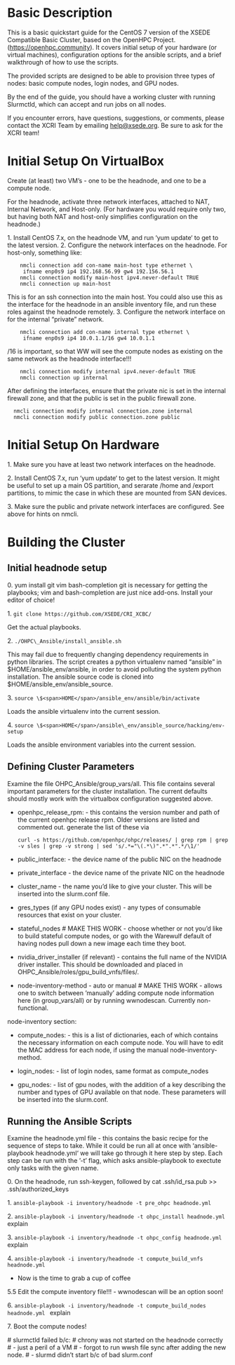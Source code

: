 Basic Description
=================

This is a basic quickstart guide for the CentOS 7 version of the XSEDE
Compatible Basic Cluster, based on the OpenHPC Project.
(https://openhpc.community). It covers initial setup of your hardware
(or virtual machines), configuration options for the ansible scripts,
and a brief walkthrough of how to use the scripts.

The provided scripts are designed to be able to provision three types of
nodes: basic compute nodes, login nodes, and GPU nodes.

By the end of the guide, you should have a working cluster with running
Slurmctld, which can accept and run jobs on all nodes.

If you encounter errors, have questions, suggestions, or comments,
please contact the XCRI Team by emailing help@xsede.org. Be sure to ask
for the XCRI team!

Initial Setup On VirtualBox
===========================

Create (at least) two VM’s - one to be the headnode, and one to be a
compute node.

For the headnode, activate three network interfaces, attached to NAT,
Internal Network, and Host-only. (For hardware you would require only
two, but having both NAT and host-only simplifies configuration on the
headnode.)

1\. Install CentOS 7.x, on the headnode VM, and run ‘yum update‘ to get
to the latest version. 2. Configure the network interfaces on the
headnode. For host-only, something like:

        nmcli connection add con-name main-host type ethernet \ 
         ifname enp0s9 ip4 192.168.56.99 gw4 192.156.56.1
        nmcli connection modify main-host ipv4.never-default TRUE
        nmcli connection up main-host

This is for an ssh connection into the main host. You could also use
this as the interface for the headnode in an ansible inventory file, and
run these roles against the headnode remotely. 3. Configure the network
interface on for the internal “private” network.

        nmcli connection add con-name internal type ethernet \ 
         ifname enp0s9 ip4 10.0.1.1/16 gw4 10.0.1.1

/16 is important, so that WW will see the compute nodes as existing on
the same network as the headnode interface!!!

        nmcli connection modify internal ipv4.never-default TRUE
        nmcli connection up internal

After defining the interfaces, ensure that the private nic is set in the
internal firewall zone, and that the public is set in the public
firewall zone.

      nmcli connection modify internal connection.zone internal
      nmcli connection modify public connection.zone public

Initial Setup On Hardware
=========================

1\. Make sure you have at least two network interfaces on the headnode.

2\. Install CentOS 7.x, run ‘yum update‘ to get to the latest version. It
might be useful to set up a main OS partition, and serarate /home and
/export partitions, to mimic the case in which these are mounted from
SAN devices.

3\. Make sure the public and private network interfaces are configured.
See above for hints on nmcli.

Building the Cluster
====================

Initial headnode setup
----------------------

0\. yum install git vim bash-completion git is necessary for getting the
playbooks; vim and bash-completion are just nice add-ons. Install your
editor of choice!

1\. `git clone https://github.com/XSEDE/CRI_XCBC/ `

  Get the actual playbooks.

2\. `./OHPC\_Ansible/install_ansible.sh `

  This may fail due to frequently
 changing dependency requirements in python libraries. The script creates
 a python virtualenv named “ansible” in
 \$<span>HOME</span>/ansible\_env/ansible, in order to avoid polluting
 the system python installation. The ansible source code is cloned into
 \$<span>HOME</span>/ansible\_env/ansible\_source.

3\. `source \$<span>HOME</span>/ansible_env/ansible/bin/activate `

Loads the ansible virtualenv into the current session.

4\. `source
\$<span>HOME</span>/ansible\_env/ansible_source/hacking/env-setup `

Loads the ansible environment variables into the current session.

Defining Cluster Parameters
---------------------------

Examine the file OHPC\_Ansible/group\_vars/all. This file contains
several important parameters for the cluster installation. The current
defaults should mostly work with the virtualbox configuration suggested
above.

-   openhpc\_release\_rpm: - this contains the version number and path
    of the current openhpc release rpm. Older versions are listed and
    commented out. generate the list of these via

        curl -s https://github.com/openhpc/ohpc/releases/ | grep rpm | grep -v sles | grep -v strong | sed 's/.*="\(.*\)".*".*".*/\1/'

-   public\_interface: - the device name of the public NIC on the
    headnode

-   private\_interface - the device name of the private NIC on the
    headnode

-   cluster\_name - the name you’d like to give your cluster. This will
    be inserted into the slurm.conf file.

-   gres\_types (if any GPU nodes exist) - any types of consumable
    resources that exist on your cluster.

-   stateful\_nodes \# MAKE THIS WORK - choose whether or not you’d like
    to build stateful compute nodes, or go with the Warewulf default of
    having nodes pull down a new image each time they boot.

-   nvidia\_driver\_installer (if relevant) - contains the full name of
    the NVIDIA driver installer. This should be downloaded and placed
    in OHPC\_Ansible/roles/gpu\_build\_vnfs/files/.

-   node-inventory-method - auto or manual \# MAKE THIS WORK - allows
    one to switch between ’manually’ adding compute node information
    here (in group\_vars/all) or by running wwnodescan.
    Currently non-functional.

node-inventory section:

-   compute\_nodes: - this is a list of dictionaries, each of which
    contains the necessary information on each compute node. You will
    have to edit the MAC address for each node, if using the
    manual node-inventory-method.

-   login\_nodes: - list of login nodes, same format as compute\_nodes

-   gpu\_nodes: - list of gpu nodes, with the addition of a key
    describing the number and types of GPU available on that node. These
    parameters will be inserted into the slurm.conf.

Running the Ansible Scripts
---------------------------

Examine the headnode.yml file - this contains the basic recipe for the
sequence of steps to take. While it could be run all at once with
‘ansible-playbook headnode.yml‘ we will take go through it here step by
step. Each step can be run with the ’-t’ flag, which asks
ansible-playbook to exectute only tasks with the given name.

0\. On the headnode, run ssh-keygen, followed by cat .ssh/id\_rsa.pub
&gt;&gt; .ssh/authorized\_keys

1\. `ansible-playbook -i inventory/headnode -t pre_ohpc headnode.yml`

2\. `ansible-playbook -i inventory/headnode -t ohpc_install headnode.yml`
explain

3\. `ansible-playbook -i inventory/headnode -t ohpc_config headnode.yml`
explain

4\. `ansible-playbook -i inventory/headnode -t compute_build_vnfs headnode.yml `
- Now is the time to grab a cup of coffee

5.5 Edit the compute inventory file!!! - wwnodescan will be an option
soon!

6\. `ansible-playbook -i inventory/headnode -t compute_build_nodes headnode.yml `
explain

7\. Boot the compute nodes!

\# slurmctld failed b/c: \# chrony was not started on the headnode
correctly \# - just a peril of a VM \# - forgot to run wwsh file sync
after adding the new node. \# - slurmd didn’t start b/c of bad
slurm.conf

